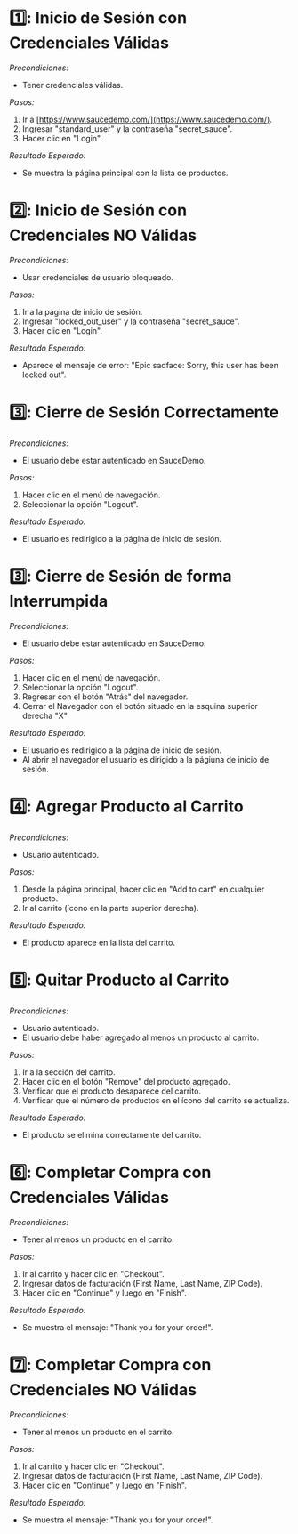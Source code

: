 # 1️⃣: Inicio de Sesión con Credenciales Válidas #

*Precondiciones:* 
- Tener credenciales válidas.

*Pasos:*
1. Ir a [https://www.saucedemo.com/](https://www.saucedemo.com/).
2. Ingresar "standard_user" y la contraseña "secret_sauce".
3. Hacer clic en "Login".

*Resultado Esperado:*
- Se muestra la página principal con la lista de productos.

# 2️⃣: Inicio de Sesión con Credenciales NO Válidas #

*Precondiciones:*
- Usar credenciales de usuario bloqueado.

*Pasos:*
1. Ir a la página de inicio de sesión.
2. Ingresar "locked_out_user" y la contraseña "secret_sauce".
3. Hacer clic en "Login".

*Resultado Esperado:*
- Aparece el mensaje de error: "Epic sadface: Sorry, this user has been locked out".

# 3️⃣: Cierre de Sesión Correctamente #

*Precondiciones:*
- El usuario debe estar autenticado en SauceDemo.

*Pasos:*
1. Hacer clic en el menú de navegación.
2. Seleccionar la opción "Logout".

*Resultado Esperado:*
- El usuario es redirigido a la página de inicio de sesión.

# 3️⃣: Cierre de Sesión de forma Interrumpida #

*Precondiciones:*
- El usuario debe estar autenticado en SauceDemo.

*Pasos:*
1. Hacer clic en el menú de navegación.
2. Seleccionar la opción "Logout".
3. Regresar con el botón "Atrás" del navegador.
3. Cerrar el Navegador con el botón situado en la esquina superior derecha "X"

*Resultado Esperado:*
- El usuario es redirigido a la página de inicio de sesión.
- Al abrir el navegador el usuario es dirigido a la págiuna de inicio de sesión.

# 4️⃣: Agregar Producto al Carrito #

*Precondiciones:*
- Usuario autenticado.

*Pasos:*
1. Desde la página principal, hacer clic en "Add to cart" en cualquier producto.
2. Ir al carrito (ícono en la parte superior derecha).

*Resultado Esperado:*
- El producto aparece en la lista del carrito.

# 5️⃣: Quitar Producto al Carrito #

*Precondiciones:*
- Usuario autenticado.
- El usuario debe haber agregado al menos un producto al carrito.

*Pasos:*
1. Ir a la sección del carrito.
2. Hacer clic en el botón "Remove" del producto agregado.
3. Verificar que el producto desaparece del carrito.
4. Verificar que el número de productos en el ícono del carrito se actualiza.

*Resultado Esperado:*
-  El producto se elimina correctamente del carrito.

# 6️⃣: Completar Compra con Credenciales Válidas #

*Precondiciones:*
- Tener al menos un producto en el carrito.

*Pasos:*
1. Ir al carrito y hacer clic en "Checkout".
2. Ingresar datos de facturación (First Name, Last Name, ZIP Code).
3. Hacer clic en "Continue" y luego en "Finish".

*Resultado Esperado:*
- Se muestra el mensaje: "Thank you for your order!".

# 7️⃣: Completar Compra con Credenciales NO Válidas #

*Precondiciones:*
- Tener al menos un producto en el carrito.

*Pasos:*
1. Ir al carrito y hacer clic en "Checkout".
2. Ingresar datos de facturación (First Name, Last Name, ZIP Code).
3. Hacer clic en "Continue" y luego en "Finish".

*Resultado Esperado:*
- Se muestra el mensaje: "Thank you for your order!".